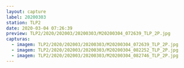 ```yaml
---
layout: capture
label: 20200303
station: TLP2
date: 2020-03-04 07:26:39
preview: TLP2/2020/202003/20200303/M20200304_072639_TLP_2P.jpg
capturas:
  - imagem: TLP2/2020/202003/20200303/M20200304_072639_TLP_2P.jpg
  - imagem: TLP2/2020/202003/20200303/M20200304_082252_TLP_2P.jpg
  - imagem: TLP2/2020/202003/20200303/M20200304_082746_TLP_2P.jpg
---
```

